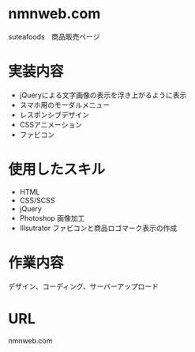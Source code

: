 # nmnweb.com
suteafoods　商品販売ページ

# 実装内容
- jQueryによる文字画像の表示を浮き上がるように表示
- スマホ用のモーダルメニュー
- レスポンシブデザイン
- CSSアニメーション
- ファビコン

# 使用したスキル
- HTML
- CSS/SCSS
- jQuery
- Photoshop 画像加工
- Illsutrator ファビコンと商品ロゴマーク表示の作成

# 作業内容
デザイン、コーディング、サーバーアップロード

# URL
nmnweb.com

